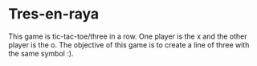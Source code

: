 # Tres-en-raya
This game is tic-tac-toe/three in a row. One player is the x and the other player is the o. The objective of this game is to create a line of three with the same symbol :).
